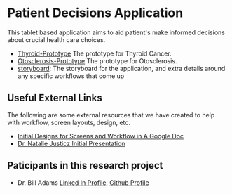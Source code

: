 # Patient Decisions Application

This tablet based application aims to aid patient's make informed decisions about crucial health care choices.

* [Thyroid-Prototype](html/thyroid-prototype/demographics.html) The prototype for Thyroid Cancer.
* [Otosclerosis-Prototype](html/otosclerosis/index.html) The prototype for Otosclerosis.
* [storyboard](storyboard): The storyboard for the application, and extra details around any specific workflows that come up


## Useful External Links
The following are some external resources that we have created to help with workflow, screen layouts, design, etc.

* [Initial Designs for Screens and Workflow in A Google Doc](https://docs.google.com/document/d/1hk7hpidpw1jSYNCgQQt_G5vujk6L_KFmTbhT0Pe3C5Q/edit?usp=sharing)
* [Dr. Natalie Justicz Initial Presentation](https://justicz.github.io/natalie-presentation/)

## Paticipants in this research project

* Dr. Bill Adams <a href="https://linkedin.com/in/wjladams ">Linked In Profile</a>, <a href="https://github.com/wjladams">Github Profile</a>
